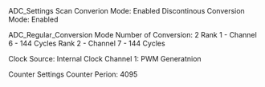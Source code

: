 <ADC1 Mode and Configuration>
ADC_Settings
Scan Converion Mode: Enabled
Discontinous Conversion Mode: Enabled

ADC_Regular_Conversion Mode
Number of Conversion: 2
Rank 1 - Channel 6 - 144 Cycles
Rank 2 - Channel 7 - 144 Cycles

<TIM2 Mode and Configuration>
Clock Source: Internal Clock
Channel 1: PWM Generatnion

Counter Settings
Counter Perion: 4095
